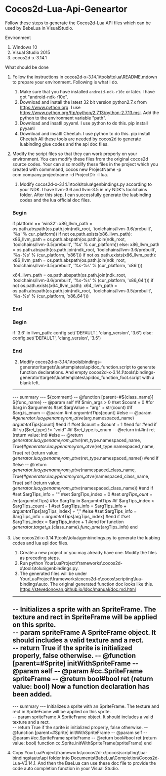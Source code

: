 # Cocos2d-Lua-Api-Geneartor
Follow these steps to generate the Cocos2d-Lua API files which can be used by BebeLua in VisualStudio.

Environment
1. Windows 10
2. Visual Studio 2015
3. cocos2d-x-3.14.1

What should be done
1. Follow the instructions in cocos2d-x-3.14.1\tools\tolua\README.mdown to prepare your environment.
   Following is what I do.
   1) Make sure that you have installed `android-ndk-r10c` or later. I have got "android-ndk-r10e".
   2) Download and install the latest 32 bit version python2.7.x from https://www.python.org. 
      I use https://www.python.org/ftp/python/2.7.13/python-2.7.13.msi. Add the python to the environment variable "path".
   3) Download and insatll pyyaml. I use python to do this. 
      pip install pyyaml
   4) Download and insatll Cheetah. I use python to do this.
      pip install Cheetah
   All these tools are needed by cocos2d to generate luabinding glue codes and the api doc files.
   
2. Modify the script files so that they can work properly on your environment. 
   You can modify these files from the original cocos2d source codes. 
   Your can also modify these files in the project which you created 
   with commmand, cocos new ProjectName -p com.company.projectname -d ProjectDir -l lua.
   1) Modify cocos2d-x-3.14.1\tools\tolua\genbindings.py according to your NDK. I have llvm-3.6 and llvm-3.5 in my NDK's toolchains folder.
   After this step, I can successfully generate the luabinding codes and the lua official doc files.
   ### Begin
    if platform == 'win32':
        x86_llvm_path = os.path.abspath(os.path.join(ndk_root, 'toolchains/llvm-3.6/prebuilt', '%s' % cur_platform))
        if not os.path.exists(x86_llvm_path):
            x86_llvm_path = os.path.abspath(os.path.join(ndk_root, 'toolchains/llvm-3.5/prebuilt', '%s' % cur_platform))
    else:
        x86_llvm_path = os.path.abspath(os.path.join(ndk_root, 'toolchains/llvm-3.6/prebuilt', '%s-%s' % (cur_platform, 'x86')))
        if not os.path.exists(x86_llvm_path):
            x86_llvm_path = os.path.abspath(os.path.join(ndk_root, 'toolchains/llvm-3.5/prebuilt', '%s-%s' % (cur_platform, 'x86')))

    x64_llvm_path = os.path.abspath(os.path.join(ndk_root, 'toolchains/llvm-3.6/prebuilt', '%s-%s' % (cur_platform, 'x86_64')))
    if not os.path.exists(x64_llvm_path):
        x64_llvm_path = os.path.abspath(os.path.join(ndk_root, 'toolchains/llvm-3.5/prebuilt', '%s-%s' % (cur_platform, 'x86_64')))
   ### End
   
   ### Begin
   if '3.6' in llvm_path:
        config.set('DEFAULT', 'clang_version', '3.6')
    else:
        config.set('DEFAULT', 'clang_version', '3.5')
   ### End
   
   2) Modify cocos2d-x-3.14.1\tools\bindings-generator\targets\lua\templates\apidoc_function.script to generate function declarations. 
      And empty cocos2d-x-3.14.1\tools\bindings-generator\targets\lua\templates\apidoc_function_foot.script with a blank left.
    --------------------------------
    --- summary
    --- ${comment}
    -- @function [parent=#${class_name}] ${func_name} 
    -- @param self
    #if $min_args > 0 
        #set $count = 0
        #for $arg in $arguments
            #set $argValue = "arg" + str(count)
            #if $arg.is_enum
    -- @param #int $argumtntTips[$count]
            #else
    -- @param #$generator.lua_typename_from_natve($arg.namespaced_name) $argumtntTips[$count]
            #end if
            #set $count = $count + 1
        #end for
    #end if
    #if str($ret_type) != "void"
        #if $ret_type.is_enum
    -- @return int#int ret (return value: int)
        #else
    -- @return $generator.lua_typename_from_natve($ret_type.namespaced_name, True)#$generator.lua_typename_from_natve($ret_type.namespaced_name, True) ret (return value: $generator.lua_typename_from_natve($ret_type.namespaced_name))
        #end if
    #else
    -- @return $generator.lua_typename_from_natve($namespaced_class_name, True)#$generator.lua_typename_from_natve($namespaced_class_name, True) self (return value: $generator.lua_typename_from_natve($namespaced_class_name))
    #end if
    #set $argTips_info = ""
    #set $argTips_index = 0
    #set $argTips_count = len($argumtntTips)
    #for $argTip in $argumtntTips
        #if $argTips_index < $argTips_count - 1
            #set $argTips_info = $argTips_info + $argumtntTips[$argTips_index] + ","
        #else
            #set $argTips_info = $argTips_info + $argumtntTips[$argTips_index]
        #end if
        #set $argTips_index = $argTips_index + 1
    #end for
    function ${generator.target_ns}.${class_name}.${func_name}($argTips_info)
    end

3. Use cocos2d-x-3.14.1\tools\tolua\genbindings.py to generate the luabing codes and lua api doc files.
   1) Create a new project or you may already have one. Modify the files as preceding steps.
   2) Run python YourLuaProject\frameworks\cocos2d-x\tools\tolua\genbindings.py.
   3) The generated files will be under YourLuaProject\frameworks\cocos2d-x\cocos\scripting\lua-bindings\auto.
   The original generated function doc looks like this. https://stevedonovan.github.io/ldoc/manual/doc.md.html
   --------------------------------
   -- Initializes a sprite with an SpriteFrame. The texture and rect in SpriteFrame will be applied on this sprite.<br>
   -- param   spriteFrame  A SpriteFrame object. It should includes a valid texture and a rect.<br>
   -- return  True if the sprite is initialized properly, false otherwise.
   -- @function [parent=#Sprite] initWithSpriteFrame 
   -- @param self
   -- @param #cc.SpriteFrame spriteFrame
   -- @return bool#bool ret (return value: bool)
   Now a function declaration has been added.
   --------------------------------
   --- summary
   --- Initializes a sprite with an SpriteFrame. The texture and rect in SpriteFrame will be applied on this sprite.<br>
   -- param   spriteFrame  A SpriteFrame object. It should includes a valid texture and a rect.<br>
   -- return  True if the sprite is initialized properly, false otherwise.
   -- @function [parent=#Sprite] initWithSpriteFrame 
   -- @param self
   -- @param #cc.SpriteFrame spriteFrame
   -- @return bool#bool ret (return value: bool)
   function cc.Sprite.initWithSpriteFrame(spriteFrame)
   end
  
  4. Copy YourLuaProject\frameworks\cocos2d-x\cocos\scripting\lua-bindings\auto\api folder into Documents\BabeLua\Completion\Cocos2d-Lua-V3.14.1.
     And then the BaeLua can use these doc file to provide the code auto completion function in your Visual Studio.
      
